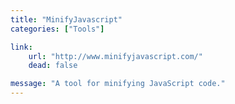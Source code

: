 ```yaml
---
title: "MinifyJavascript"
categories: ["Tools"]

link:
    url: "http://www.minifyjavascript.com/"
    dead: false

message: "A tool for minifying JavaScript code."
---
```

